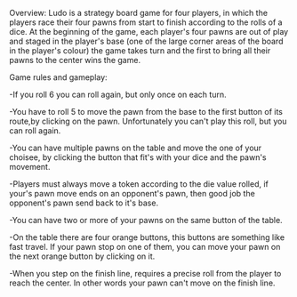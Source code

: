 Overview:
Ludo is a strategy board game for four players, in which the players race their 
four pawns from start to finish according to the rolls of a dice.
At the beginning of the game, each player's four pawns are out of play and 
staged in the player's base (one of the large corner areas of the board in the player's colour)
the game takes turn and the first to bring all their pawns to the center wins the game. 

Game rules and gameplay:

-If you roll 6 you can roll again, but only once on each turn.

-You have to roll 5 to move the pawn from the base to the first button of its 
 route,by clicking on the pawn. Unfortunately you can't play this roll, 
 but you can roll again.

-You can have multiple pawns on the table and move the one of your choisee, by clicking
 the button that fit's with your dice and the pawn's movement.

-Players must always move a token according to the die value rolled, if your's 
 pawn move ends on an opponent's pawn, then good job the opponent's pawn send 
 back to it's base.

-You can have two or more of your pawns on the same button of the table.

-On the table there are four orange buttons, this buttons are something like fast travel. 
 If your pawn stop on one of them, you can move your pawn on the next orange button by 
 clicking on it.

-When you step on the finish line, requires a precise roll from the player to reach
 the center. In other words your pawn can't move on the finish line.
